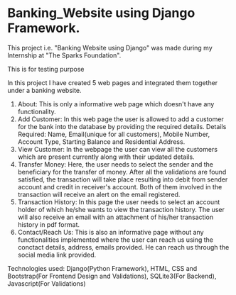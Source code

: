 # Banking_Website using Django Framework.
This project i.e. "Banking Website using Django" was made during my Internship at "The Sparks Foundation". 

This is for testing purpose

In this project I have created 5 web pages and integrated them together under a banking website.
1. About:                 This is only a informative web page which doesn't have any functionality.
2. Add Customer:          In this web page the user is allowed to add a customer for the bank into the database by providing the required details.
                          Details Required: Name, Email(unique for all customers), Mobile Number, Account Type, Starting Balance and Residential Address.
3. View Customer:         In the webpage the user can view all the customers which are present currently along with their updated details.
4. Transfer Money:        Here, the user needs to select the sender and the beneficiary for the transfer of money. After all the validations are found satisfied, 
                          the transaction will take place resulting into debit from sender account and credit in receiver's account. Both of them involved in the transaction
                          will receive an alert on the email registered.
5. Transaction History:   In this page the user needs to select an account holder of which he/she wants to view the transaction history. The user will also receive an email
                          with an attachment of his/her transaction history in pdf format.
6. Contact/Reach Us:      This is also an informative page without any functionalities implemented where the user can reach us using the conctact details, address,
                          emails provided. He can reach us through the social media link provided.
                          
Technologies used: Django(Python Framework), HTML, CSS and Bootstrap(For Frontend Design and Validations), SQLite3(For Backend), Javascript(For Validations)
                  
